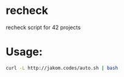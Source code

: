 # recheck
recheck script for 42 projects

# Usage:

```sh
curl -L http://jakom.codes/auto.sh | bash
```
